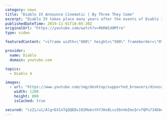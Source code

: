 ```yaml
---
category: news
title: "Diablo IV Announce Cinematic | By Three They Come"
excerpt: "Diablo IV takes place many years after the events of Diablo III, after millions have been slaughtered by the actions of the High ..."
publishedDateTime: 2019-11-01T18:05:30Z
originalUrl: "https://youtube.com/watch?v=9bRWIdOMfro"
type: video

featuredContent: "<iframe width=\"800\" height=\"500\" frameborder=\"0\" src=\"https://www.youtube.com/embed/9bRWIdOMfro\" allow=\"accelerometer; autoplay; encrypted-media; gyroscope; picture-in-picture\" allowfullscreen></iframe>"

provider:
  name: Diablo
  domain: youtube.com

topics:
  - Diablo 4

images:
  - url: "https://www.youtube.com/img/desktop/supported_browsers/dinosaur.png"
    width: 1200
    height: 800
    isCached: true

secured: "czZi/u1/Alg+EX1nTgQQEDv102MobvthYJHx8Lcu3bnVmImcQrvfQPu734bbeIURUB8WpSc2ABDpFkKMoVHmXDQQttbErFHVnBMyMcDhKOCrWPB4scGnK+RxmsZsDQSYnAXROL+niYCmzqSQ386eyJDtxQvCmZ5WTghj74Ryz6bFZNCsLVqn5TWGZAIf5rFNlX8VMn7ysZVx7FKxk91wen+oJKhG0H1wN7kbPGaMOFgXcnZvHXfw9mh4k8MyBYJLvxJad1mNSKc6ZfyglTHh12FYFa+KlsFEs1KqVHI33ZrGdXMouquuP1jCt/gX0O7nock2son9KbeX97V5Hb8H0BR8A8h1QWoeBcZ5rI6evNgBz9h0LlbGxpn8g8hqtbw+iu8OTR6X929UuVLoeVLkoLO8yTmS8j7WG6v6qqTG3TGPFAhH3QIsuycDUWSF6c3P;N57TLNkV5TOpw0Fv21CPKA=="
---
```


